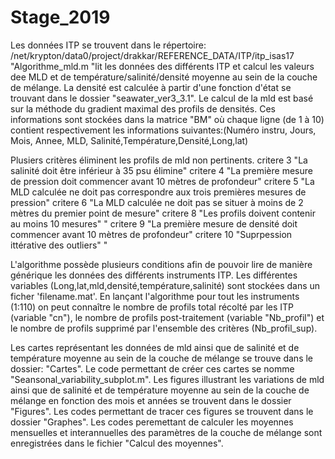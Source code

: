 # Stage_2019

Les données ITP se trouvent dans le répertoire: /net/krypton/data0/project/drakkar/REFERENCE_DATA/ITP/itp_isas17
"Algorithme_mld.m "lit les données des différents ITP et calcul les valeurs dee MLD et de température/salinité/densité moyenne au sein de la couche de mélange.
La densité est calculée à partir d'une fonction d'état se trouvant dans le dossier "seawater_ver3_3.1".
Le calcul de la mld est basé sur la méthode du gradient maximal des profils de densités.
Ces informations sont stockées dans la matrice "BM" où chaque ligne (de 1 à 10) contient respectivement les informations suivantes:(Numéro instru, Jours, Mois, Annee, MLD, Salinité,Température,Densité,Long,lat)

Plusiers critères éliminent les profils de mld non pertinents. 
critere 3 "La salinité doit être inférieur à 35 psu élimine"
critere 4 "La première mesure de pression doit commencer avant 10 mètres de profondeur" 
critere 5 "La MLD calculée ne doit pas correspondre aux trois premières mesures de pression" 
critere 6 "La MLD calculée ne doit pas se situer à moins de 2 mètres du premier point de mesure"
critere 8 "Les profils doivent contenir au moins 10 mesures" " 
critere 9 "La première mesure de densité doit commencer avant 10 mètres de profondeur"
critere 10 "Suprpession ittérative des outliers" " 

L'algorithme possède plusieurs conditions afin de pouvoir lire de manière générique les données des différents instruments ITP.
Les différentes variables (Long,lat,mld,densité,température,salinité) sont stockées dans un ficher 'filename.mat'.
En lançant l'algorithme pour tout les instruments (1:110) on peut connaître le nombre de profils total récolté par les ITP (variable "cn"), le nombre de profils post-traitement (variable "Nb_profil") et le nombre de profils supprimé par l'ensemble des critères (Nb_profil_sup).

Les cartes représentant les données de mld ainsi que de salinité et de température moyenne au sein de la couche de mélange se trouve dans le dossier: "Cartes". Le code permettant de créer ces cartes se nomme "Seansonal_variability_subplot.m". 
Les figures illustrant les variations de mld ainsi que de salinité et de température moyenne au sein de la couche de mélange en fonction des mois et années se trouvent dans le dossier "Figures". Les codes permettant de tracer ces figures se trouvent dans le dossier "Graphes".
Les codes peremettant de calculer les moyennes mensuelles et interannuelles des paramètres de la couche de mélange sont enregistrées dans le fichier "Calcul des moyennes".
